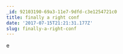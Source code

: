 ```yaml
---
_id: 92103190-69a3-11e7-9dfd-c3e1254721c0
title: finally a right conf
date: '2017-07-15T21:21:31.177Z'
slug: finally-a-right-conf
---
```

e
